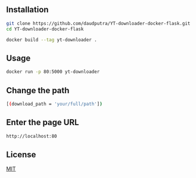 ## Installation

```bash
git clone https://github.com/daudputra/YT-downloader-docker-flask.git
cd YT-downloader-docker-flask
```

```bash
docker build --tag yt-downloader .
```

## Usage

```bash
docker run -p 80:5000 yt-downloader
```

## Change the path
```bash
[(download_path = 'your/full/path'])
```
## Enter the page URL
```bash
http://localhost:80
```
  
## License

[MIT](LICENSE)
